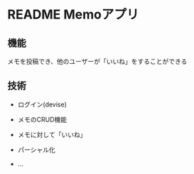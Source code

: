 # README Memoアプリ

## 機能
メモを投稿でき、他のユーザーが「いいね」をすることができる

## 技術

* ログイン(devise)

* メモのCRUD機能

* メモに対して「いいね」

* パーシャル化

* ...
